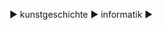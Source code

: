 ► kunstgeschichte
► informatik
► 

<!--
**crelq/crelq** is a ✨ _special_ ✨ repository because its `README.md` (this file) appears on your GitHub profile.

Here are some ideas to get you started:

- ☻ ♪ ♫♪ our hands they fly ♫♪
- 🔭 I’m currently working on ...
- 🌱 I’m currently learning ...
- 👯 I’m looking to collaborate on ...
- 🤔 I’m looking for help with ...
- 💬 Ask me about ...
- 📫 How to reach me: ...
- 😄 Pronouns: ...
- ⚡ Fun fact: ...
-->
